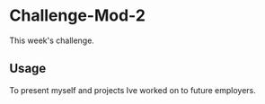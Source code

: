 # Challenge-Mod-2
This week's challenge.


## Usage

To present myself and projects Ive worked on to future employers.

